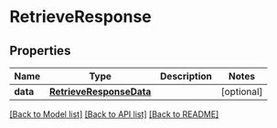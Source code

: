 # RetrieveResponse

## Properties
Name | Type | Description | Notes
------------ | ------------- | ------------- | -------------
**data** | [**RetrieveResponseData**](RetrieveResponseData.md) |  | [optional] 

[[Back to Model list]](../README.md#documentation-for-models) [[Back to API list]](../README.md#documentation-for-api-endpoints) [[Back to README]](../README.md)


